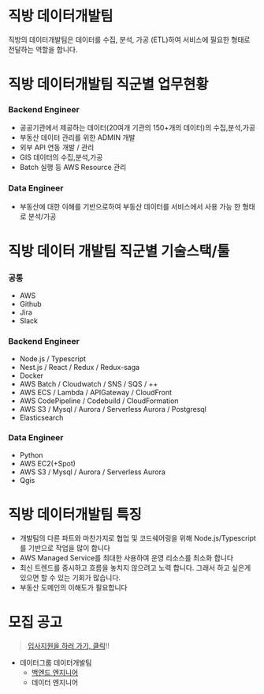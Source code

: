 # 직방 데이터개발팀

직방의 데이터개발팀은 데이터를 수집, 분석, 가공 (ETL)하여 서비스에 필요한 형태로 전달하는 역할을 합니다.

# 직방 데이터개발팀 직군별 업무현황 

### Backend Engineer

* 공공기관에서 제공하는 데이터(20여개 기관의 150+개의 데이터)의 수집,분석,가공  
* 부동산 데이터 관리를 위한 ADMIN 개발 
* 외부 API 연동 개발 / 관리
* GIS 데이터의 수집,분석,가공
* Batch 실행 등 AWS Resource 관리

### Data Engineer

* 부동산에 대한 이해를 기반으로하여 부동산 데이터를 서비스에서 사용 가능 한 형태로 분석/가공

# 직방 데이터 개발팀 직군별 기술스택/툴

### 공통

* AWS
* Github
* Jira
* Slack

### Backend Engineer

* Node.js / Typescript
* Nest.js / React / Redux / Redux-saga
* Docker
* AWS Batch / Cloudwatch / SNS / SQS / ++
* AWS ECS / Lambda / APIGateway / CloudFront 
* AWS CodePipeline / Codebuild / CloudFormation 
* AWS S3 / Mysql / Aurora / Serverless Aurora / Postgresql
* Elasticsearch

### Data Engineer

* Python
* AWS EC2(+Spot)
* AWS S3 / Mysql / Aurora / Serverless Aurora 
* Qgis

# 직방 데이터개발팀 특징

* 개발팀의 다른 파트와 마찬가지로 협업 및 코드쉐어링을 위해 Node.js/Typescript를 기반으로 작업을 많이 합니다
* AWS Managed Service를 최대한 사용하여 운영 리소스를 최소화 합니다
* 최신 트렌드를 중시하고 흐름을 놓치지 않으려고 노력 합니다. 그래서 하고 싶은게 있으면 할 수 있는 기회가 많습니다.
* 부동산 도메인의 이해도가 필요합니다

# 모집 공고

> [입사지원을 하러 가기, 클릭](https://forms.gle/5xc97FaGRdSH2mj97)!!

* 데이터그룹 데이터개발팀
  * [백엔드 엔지니어](./backend.md)
  * 데이터 엔지니어
